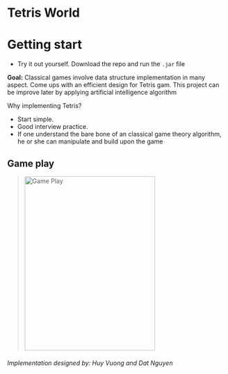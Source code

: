 # Tetris World
# Getting start
- Try it out yourself. Download the repo and run the `.jar` file

**Goal:** Classical games involve data structure implementation in many aspect. Come ups with an efficient design for Tetris gam. This project can be improve later by applying artificial intelligence algorithm

Why implementing Tetris?
- Start simple.
- Good interview practice.
- If one understand the bare bone of an classical game theory algorithm, he or she can manipulate and build upon the game


## Game play 
> <img src="https://github.com/datduyng/tetris-world/blob/master/img/game-play-test-1.PNG" alt="Game Play" height="400" width="300">


###### Implementation designed by: Huy Vuong and Dat Nguyen
